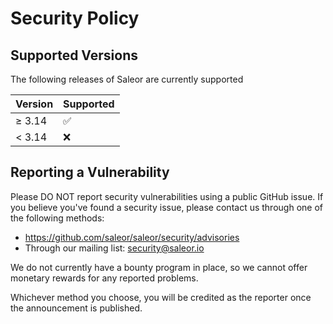 # Security Policy

## Supported Versions

The following releases of Saleor are currently supported

| Version | Supported          |
| ------- | ------------------ |
| ≥ 3.14  | :white_check_mark: |
| < 3.14  | :x:                |

## Reporting a Vulnerability

Please DO NOT report security vulnerabilities using a public GitHub issue. If you believe you've found a security issue, please contact us through one of the following methods:
- https://github.com/saleor/saleor/security/advisories
- Through our mailing list: security@saleor.io

We do not currently have a bounty program in place, so we cannot offer monetary rewards for any reported problems.

Whichever method you choose, you will be credited as the reporter once the announcement is published.
